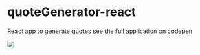 # quoteGenerator-react
React app to generate quotes
see the full application on [codepen](https://codepen.io/opalkm/pen/JjKyGMW)

[<img src="https://github.com/opalkmm/quoteGenerator-react/blob/main/Screen%20Shot%202020-10-29%20at%206.52.31%20PM.png">](https://codepen.io/opalkm/pen/JjKyGMW)
